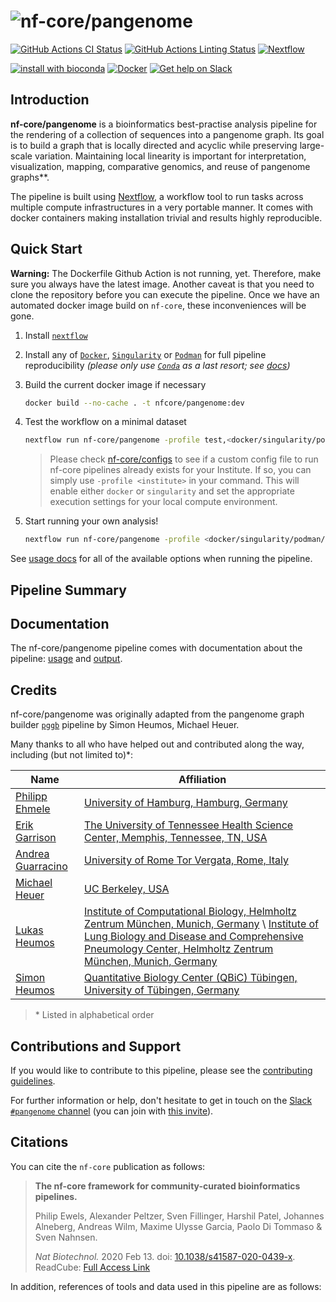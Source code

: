 # ![nf-core/pangenome](docs/images/nf-core-pangenome_logo.png)

[![GitHub Actions CI Status](https://github.com/nf-core/pangenome/workflows/nf-core%20CI/badge.svg)](https://github.com/nf-core/pangenome/actions)
[![GitHub Actions Linting Status](https://github.com/nf-core/pangenome/workflows/nf-core%20linting/badge.svg)](https://github.com/nf-core/pangenome/actions)
[![Nextflow](https://img.shields.io/badge/nextflow-%E2%89%A520.10.0-brightgreen.svg)](https://www.nextflow.io/)

[![install with bioconda](https://img.shields.io/badge/install%20with-bioconda-brightgreen.svg)](https://bioconda.github.io/)
[![Docker](https://img.shields.io/docker/automated/nfcore/pangenome.svg)](https://hub.docker.com/r/nfcore/pangenome)
[![Get help on Slack](http://img.shields.io/badge/slack-nf--core%20%23pangenome-4A154B?logo=slack)](https://nfcore.slack.com/channels/pangenome)

## Introduction

<!-- TODO nf-core: Write a 1-2 sentence summary of what data the pipeline is for and what it does -->
**nf-core/pangenome** is a bioinformatics best-practise analysis pipeline for the rendering of a collection of sequences into a pangenome graph.
Its goal is to build a graph that is locally directed and acyclic while preserving large-scale variation. Maintaining local linearity is important for interpretation, visualization, mapping, comparative genomics, and reuse of pangenome graphs**.

The pipeline is built using [Nextflow](https://www.nextflow.io), a workflow tool to run tasks across multiple compute infrastructures in a very portable manner. It comes with docker containers making installation trivial and results highly reproducible.

## Quick Start

 **Warning:** The Dockerfile Github Action is not running, yet. Therefore, make sure you always have the latest image. Another caveat is that you need to clone the repository before you can execute the pipeline. Once we have an automated docker image build on `nf-core`, these inconveniences will be gone.

1. Install [`nextflow`](https://nf-co.re/usage/installation)

2. Install any of [`Docker`](https://docs.docker.com/engine/installation/), [`Singularity`](https://www.sylabs.io/guides/3.0/user-guide/) or [`Podman`](https://podman.io/) for full pipeline reproducibility _(please only use [`Conda`](https://conda.io/miniconda.html) as a last resort; see [docs](https://nf-co.re/usage/configuration#basic-configuration-profiles))_

3. Build the current docker image if necessary

   ```bash
   docker build --no-cache . -t nfcore/pangenome:dev
   ```

4. Test the workflow on a minimal dataset

    ```bash
    nextflow run nf-core/pangenome -profile test,<docker/singularity/podman/conda/institute>
    ```

    [//]: # (```bash nextflow run nf-core/pangenome -profile test,<docker/singularity/conda/institute>```)

    > Please check [nf-core/configs](https://github.com/nf-core/configs#documentation) to see if a custom config file to run nf-core pipelines already exists for your Institute. If so, you can simply use `-profile <institute>` in your command. This will enable either `docker` or `singularity` and set the appropriate execution settings for your local compute environment.

5. Start running your own analysis!

    ```bash
    nextflow run nf-core/pangenome -profile <docker/singularity/podman/conda/institute> --input 'input.fa.gz'
    ```

See [usage docs](https://nf-co.re/pangenome/usage) for all of the available options when running the pipeline.

## Pipeline Summary

<!-- TODO nf-core: Add a brief summary of what the pipeline does and how it works -->

## Documentation

The nf-core/pangenome pipeline comes with documentation about the pipeline: [usage](https://nf-co.re/pangenome/usage) and [output](https://nf-co.re/pangenome/output).

<!-- TODO nf-core: Add a brief overview of what the pipeline does and how it works -->

## Credits

nf-core/pangenome was originally adapted from the pangenome graph builder [`pggb`](https://github.com/pangenome/pggb) pipeline by Simon Heumos, Michael Heuer.

Many thanks to all who have helped out and contributed along the way, including (but not limited to)\*:

| Name                                                     | Affiliation                                                                           |
|----------------------------------------------------------|---------------------------------------------------------------------------------------|
| [Philipp Ehmele](https://github.com/imipenem)            | [University of Hamburg, Hamburg, Germany](https://www.uni-hamburg.de/en.html)         |
| [Erik Garrison](https://github.com/ekg)                  | [The University of Tennessee Health Science Center, Memphis, Tennessee, TN, USA](https://uthsc.edu/)|
| [Andrea Guarracino](https://github.com/AndreaGuarracino) | [University of Rome Tor Vergata, Rome, Italy](http://www.scienze.uniroma2.it/)        |
| [Michael Heuer](https://github.com/heuermh)              | [UC Berkeley, USA](https://rise.cs.berkeley.edu)                                      |
| [Lukas Heumos](https://github.com/zethson)               | [Institute of Computational Biology, Helmholtz Zentrum München, Munich, Germany](https://www.helmholtz-muenchen.de/icb/index.html) \\ [Institute of Lung Biology and Disease and Comprehensive Pneumology Center, Helmholtz Zentrum München, Munich, Germany](https://www.helmholtz-muenchen.de/ilbd/the-institute/cpc/index.html) |
| [Simon Heumos](https://github.com/subwaystation)         | [Quantitative Biology Center (QBiC) Tübingen, University of Tübingen, Germany](https://uni-tuebingen.de/en/research/research-infrastructure/quantitative-biology-center-qbic/) |

> \* Listed in alphabetical order

## Contributions and Support

If you would like to contribute to this pipeline, please see the [contributing guidelines](.github/CONTRIBUTING.md).

For further information or help, don't hesitate to get in touch on the [Slack `#pangenome` channel](https://nfcore.slack.com/channels/pangenome) (you can join with [this invite](https://nf-co.re/join/slack)).

## Citations

<!-- TODO nf-core: Add citation for pipeline after first release. Uncomment lines below and update Zenodo doi. -->
<!-- If you use  nf-core/pangenome for your analysis, please cite it using the following doi: [10.5281/zenodo.XXXXXX](https://doi.org/10.5281/zenodo.XXXXXX) -->

You can cite the `nf-core` publication as follows:

> **The nf-core framework for community-curated bioinformatics pipelines.**
>
> Philip Ewels, Alexander Peltzer, Sven Fillinger, Harshil Patel, Johannes Alneberg, Andreas Wilm, Maxime Ulysse Garcia, Paolo Di Tommaso & Sven Nahnsen.
>
> _Nat Biotechnol._ 2020 Feb 13. doi: [10.1038/s41587-020-0439-x](https://dx.doi.org/10.1038/s41587-020-0439-x).
> ReadCube: [Full Access Link](https://rdcu.be/b1GjZ)

In addition, references of tools and data used in this pipeline are as follows:

<!-- TODO nf-core: Add bibliography of tools and data used in your pipeline -->
